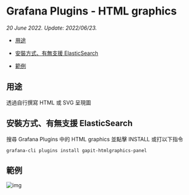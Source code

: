# Grafana Plugins - HTML graphics

*20 June 2022. Update: 2022/06/23.*

* [用途](#use)

* [安裝方式、有無支援 ElasticSearch](#install)

* [範例](#example)

<h2 id="use">用途</h2>

透過自行撰寫 HTML 或 SVG 呈現圖

<h2 id="install">安裝方式、有無支援 ElasticSearch</h2>

搜尋 Grafana Plugins 中的 HTML graphics 並點擊 INSTALL 或打以下指令

    grafana-cli plugins install gapit-htmlgraphics-panel

<h2 id="example">範例</h2>

![img](htmlgraphic.png)

